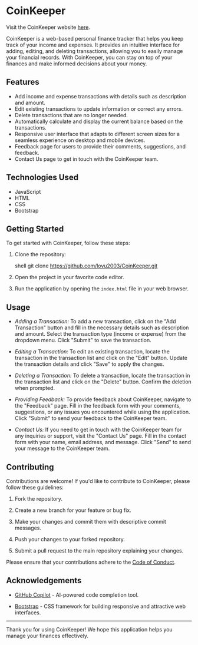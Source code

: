# CoinKeeper

Visit the CoinKeeper website [here](https://expense-tracker-project-indol.vercel.app/).

CoinKeeper is a web-based personal finance tracker that helps you keep track of your income and expenses. It provides an intuitive interface for adding, editing, and deleting transactions, allowing you to easily manage your financial records. With CoinKeeper, you can stay on top of your finances and make informed decisions about your money.

## Features

- Add income and expense transactions with details such as description and amount.
- Edit existing transactions to update information or correct any errors.
- Delete transactions that are no longer needed.
- Automatically calculate and display the current balance based on the transactions.
- Responsive user interface that adapts to different screen sizes for a seamless experience on desktop and mobile devices.
- Feedback page for users to provide their comments, suggestions, and feedback.
- Contact Us page to get in touch with the CoinKeeper team.

## Technologies Used

- JavaScript
- HTML
- CSS
- Bootstrap

## Getting Started

To get started with CoinKeeper, follow these steps:

1. Clone the repository:

   shell
   git clone https://github.com/lovu2003/CoinKeeper.git
   

2. Open the project in your favorite code editor.

3. Run the application by opening the `index.html` file in your web browser.

## Usage

- *Adding a Transaction:* To add a new transaction, click on the "Add Transaction" button and fill in the necessary details such as description and amount. Select the transaction type (income or expense) from the dropdown menu. Click "Submit" to save the transaction.

- *Editing a Transaction:* To edit an existing transaction, locate the transaction in the transaction list and click on the "Edit" button. Update the transaction details and click "Save" to apply the changes.

- *Deleting a Transaction:* To delete a transaction, locate the transaction in the transaction list and click on the "Delete" button. Confirm the deletion when prompted.

- *Providing Feedback:* To provide feedback about CoinKeeper, navigate to the "Feedback" page. Fill in the feedback form with your comments, suggestions, or any issues you encountered while using the application. Click "Submit" to send your feedback to the CoinKeeper team.

- *Contact Us:* If you need to get in touch with the CoinKeeper team for any inquiries or support, visit the "Contact Us" page. Fill in the contact form with your name, email address, and message. Click "Send" to send your message to the CoinKeeper team.

## Contributing

Contributions are welcome! If you'd like to contribute to CoinKeeper, please follow these guidelines:

1. Fork the repository.

2. Create a new branch for your feature or bug fix.

3. Make your changes and commit them with descriptive commit messages.

4. Push your changes to your forked repository.

5. Submit a pull request to the main repository explaining your changes.

Please ensure that your contributions adhere to the [Code of Conduct](CODE_OF_CONDUCT.md).

## Acknowledgements

- [GitHub Copilot](https://copilot.github.com) - AI-powered code completion tool.

- [Bootstrap](https://getbootstrap.com) - CSS framework for building responsive and attractive web interfaces.

---

Thank you for using CoinKeeper! We hope this application helps you manage your finances effectively.


